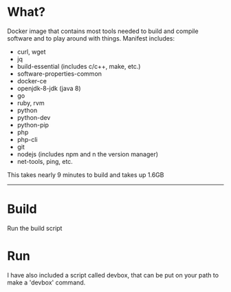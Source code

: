 # What?

Docker image that contains most tools needed to build and compile software and to play around with things. Manifest includes:

 - curl, wget 
 - jq 
 - build-essential (includes c/c++, make, etc.)
 - software-properties-common
 - docker-ce 
 - openjdk-8-jdk (java 8)
 - go
 - ruby, rvm
 - python 
 - python-dev 
 - python-pip 
 - php 
 - php-cli 
 - git 
 - nodejs (includes npm and n the version manager)
 - net-tools, ping, etc.

This takes nearly 9 minutes to build and takes up 1.6GB

---

# Build
Run the build script

# Run
I have also included a script called devbox, that can be put on your path to make a 'devbox' command. 
